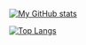 [![My GitHub stats](https://github-readme-stats.vercel.app/api?username=tungtran-agilityio&count_private=true&show_icons=true&theme=dark)](https://github.com/anuraghazra/github-readme-stats)

[![Top Langs](https://github-readme-stats.vercel.app/api/top-langs/?username=tungtran-agilityio&layout=compact&theme=dark)](https://github.com/anuraghazra/github-readme-stats)

